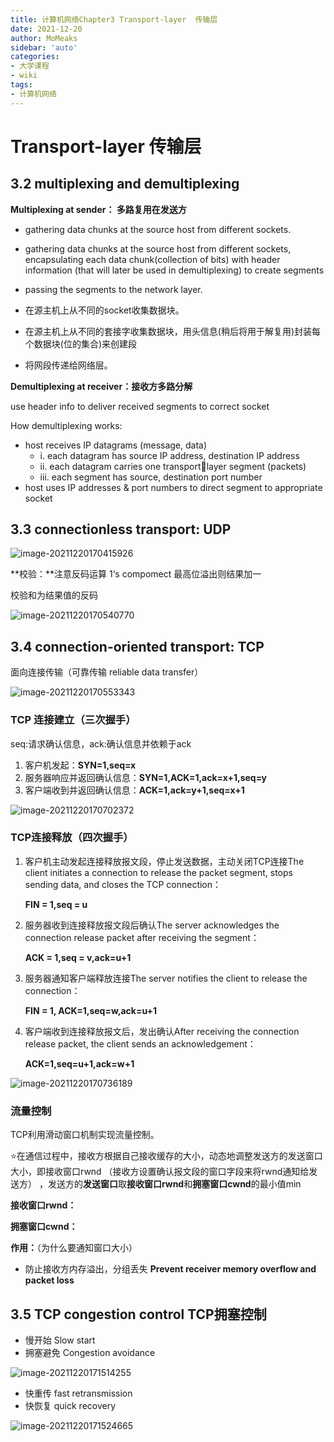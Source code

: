 ```yaml
---
title: 计算机网络Chapter3 Transport-layer  传输层
date: 2021-12-20
author: MoMeaks
sidebar: 'auto'
categories:
- 大学课程
- wiki
tags:
- 计算机网络
---
```


# Transport-layer 传输层

## 3.2 multiplexing and demultiplexing

**Multiplexing at sender： 多路复用在发送方**

- gathering data chunks at the source host from different sockets.

- gathering data chunks at the source host from different sockets, encapsulating each data chunk(collection of bits) with header information (that will later be used in demultiplexing) to create segments

- passing the segments to the network layer.

- 在源主机上从不同的socket收集数据块。

- 在源主机上从不同的套接字收集数据块，用头信息(稍后将用于解复用)封装每个数据块(位的集合)来创建段

- 将网段传递给网络层。

**Demultiplexing at receiver：接收方多路分解**

use header info to deliver received segments to correct  socket

How demultiplexing works:

- host receives IP datagrams  (message, data)
  - i. each datagram has source IP address, 
    destination IP address
  - ii. each datagram carries one transportlayer segment (packets)
  - iii. each segment has source, destination 
    port number
- host uses IP addresses & port  numbers to direct segment  to appropriate socket

## 3.3 connectionless transport: UDP

![image-20211220170415926](https://mc-web-1259409954.cos.ap-guangzhou.myqcloud.com/MyImages/image-20211220170415926.png)

**校验：**注意反码运算 1‘s compomect 最高位溢出则结果加一

校验和为结果值的反码

![image-20211220170540770](https://mc-web-1259409954.cos.ap-guangzhou.myqcloud.com/MyImages/image-20211220170540770.png)

## 3.4 connection-oriented transport: TCP

面向连接传输（可靠传输 reliable data transfer）

![image-20211220170553343](https://mc-web-1259409954.cos.ap-guangzhou.myqcloud.com/MyImages/image-20211220170553343.png)

### TCP 连接建立（三次握手）

seq:请求确认信息，ack:确认信息并依赖于ack

1. 客户机发起：**SYN=1,seq=x**
2. 服务器响应并返回确认信息：**SYN=1,ACK=1,ack=x+1,seq=y**
3. 客户端收到并返回确认信息：**ACK=1,ack=y+1,seq=x+1**

![image-20211220170702372](https://mc-web-1259409954.cos.ap-guangzhou.myqcloud.com/MyImages/image-20211220170702372.png)

### TCP连接释放（四次握手）

1. 客户机主动发起连接释放报文段，停止发送数据，主动关闭TCP连接The client initiates a connection to release the packet segment, stops sending data, and closes the TCP connection：

   **FIN = 1,seq = u**

2. 服务器收到连接释放报文段后确认The server acknowledges the connection release packet after receiving the segment：

   **ACK = 1,seq = v,ack=u+1**

3. 服务器通知客户端释放连接The server notifies the client to release the connection：

   **FIN = 1, ACK=1,seq=w,ack=u+1**

4. 客户端收到连接释放报文后，发出确认After receiving the connection release packet, the client sends an acknowledgement：

   **ACK=1,seq=u+1,ack=w+1**

![image-20211220170736189](https://mc-web-1259409954.cos.ap-guangzhou.myqcloud.com/MyImages/image-20211220170736189.png)

### 流量控制

TCP利用滑动窗口机制实现流量控制。

:star:在通信过程中，接收方根据自己接收缓存的大小，动态地调整发送方的发送窗口大小，即接收窗口rwnd （接收方设置确认报文段的窗口字段来将rwnd通知给发送方） ，发送方的**发送窗口**取**接收窗口rwnd**和**拥塞窗口cwnd**的最小值min

**接收窗口rwnd：**

**拥塞窗口cwnd：**

**作用：**（为什么要通知窗口大小）

- 防止接收方内存溢出，分组丢失 **Prevent receiver memory overflow and packet loss**

## 3.5 TCP congestion control TCP拥塞控制

- 慢开始 Slow start
- 拥塞避免 Congestion avoidance

![image-20211220171514255](https://mc-web-1259409954.cos.ap-guangzhou.myqcloud.com/MyImages/image-20211220171514255.png)

- 快重传 fast retransmission
- 快恢复 quick recovery  

![image-20211220171524665](https://mc-web-1259409954.cos.ap-guangzhou.myqcloud.com/MyImages/image-20211220171524665.png)
